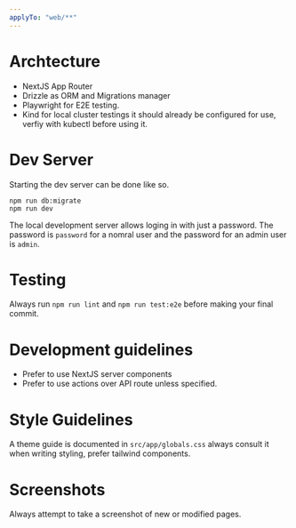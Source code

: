 ```yaml
---
applyTo: "web/**"
---
```


# Archtecture

- NextJS App Router
- Drizzle as ORM and Migrations manager
- Playwright for E2E testing.
- Kind for local cluster testings it should already be configured for use, verfiy with kubectl before using it.

# Dev Server

Starting the dev server can be done like so.

```
npm run db:migrate
npm run dev
```

The local development server allows loging in with just a password. The password is `password` for a nomral user and the password for an admin user is `admin`.

# Testing

Always run `npm run lint` and `npm run test:e2e` before making your final commit.

#  Development guidelines

- Prefer to use NextJS server components
- Prefer to use actions over API route unless specified.

# Style Guidelines

A theme guide is documented in `src/app/globals.css` always consult it when writing styling, prefer tailwind components.

# Screenshots

Always attempt to take a screenshot of new or modified pages.
